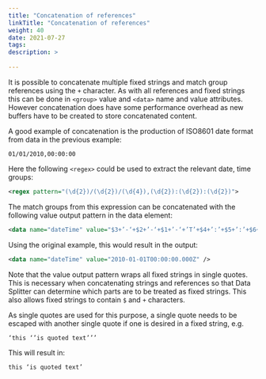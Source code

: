 ```yaml
---
title: "Concatenation of references"
linkTitle: "Concatenation of references"
weight: 40
date: 2021-07-27
tags: 
description: >
  
---
```


It is possible to concatenate multiple fixed strings and match group references using the `+` character. As with all references and fixed strings this can be done in `<group>` value and `<data>` name and value attributes. However concatenation does have some performance overhead as new buffers have to be created to store concatenated content.

A good example of concatenation is the production of ISO8601 date format from data in the previous example:

```csv
01/01/2010,00:00:00
```

Here the following `<regex>` could be used to extract the relevant date, time groups:

```xml
<regex pattern="(\d{2})/(\d{2})/(\d{4}),(\d{2}):(\d{2}):(\d{2})">
```

The match groups from this expression can be concatenated with the following value output pattern in the data element:

```xml
<data name="dateTime" value="$3+’-‘+$2+’-‘+$1+’-‘+’T’+$4+’:’+$5+’:’+$6+’.000Z’" />
```

Using the original example, this would result in the output:

```xml
<data name="dateTime" value="2010-01-01T00:00:00.000Z" />
```

Note that the value output pattern wraps all fixed strings in single quotes. This is necessary when concatenating strings and references so that Data Splitter can determine which parts are to be treated as fixed strings. This also allows fixed strings to contain `$` and `+` characters.

As single quotes are used for this purpose, a single quote needs to be escaped with another single quote if one is desired in a fixed string, e.g.

```text
‘this ‘’is quoted text’’’
```

This will result in:

```text
this ‘is quoted text’
```
